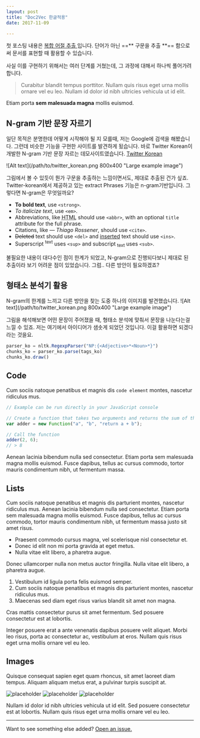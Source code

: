 ```yaml
---
layout: post
title: "Doc2Vec 한글적용"
date: 2017-11-09

---
```


첫 포스팅 내용은 <a href="#"> 복합 어절 추출 </a> 입니다.
단어가 아닌 ==** 구문을 추출 **== 함으로써 문서를 표현할 때 활용할 수 있습니다.

사실 이를 구현하기 위해서는 여러 단계를 거쳤는데, 그 과정에 대해서 하나씩 풀어가려합니다.

> Curabitur blandit tempus porttitor. Nullam quis risus eget urna mollis ornare vel eu leo. Nullam id dolor id nibh ultricies vehicula ut id elit.

Etiam porta **sem malesuada magna** mollis euismod. 

## N-gram 기반 문장 자르기

일단 목적은 분명한데 어떻게 시작해야 될 지 모를때, 저는 Google에 검색을 해봤습니다. 
그런데 비슷한 기능을 구현한 사이트를 발견하게 됬습니다. 바로 Twitter Korean이 개발한 N-gram 기반 문장 자르는 데모사이트였습니다. [Twitter Korean](https://openkoreantext.org/)

![Alt text](/path/to/twitter_korean.png 800x400 "Large example image")

  그림에서 볼 수 있듯이 뭔가 구문을 추출하는 느낌이면서도, 제대로 추출된 건가 싶죠.
  Twitter-korean에서 제공하고 있는 extract Phrases 기능은 n-gram기반입니다. 
  그렇다면 N-gram은 무엇일까요?
  
  
- **To bold text**, use `<strong>`.
- *To italicize text*, use `<em>`.
- Abbreviations, like <abbr title="HyperText Markup Langage">HTML</abbr> should use `<abbr>`, with an optional `title` attribute for the full phrase.
- Citations, like <cite>&mdash; Thiago Rossener</cite>, should use `<cite>`.
- <del>Deleted</del> text should use `<del>` and <ins>inserted</ins> text should use `<ins>`.
- Superscript <sup>text</sup> uses `<sup>` and subscript <sub>text</sub> uses `<sub>`.

불필요한 내용이 대다수인 점이 한계가 되었고, N-gram으로 진행되다보니 제대로 된 추출이라 보기 어려운 점이 있었습니다. 그럼.. 다른 방안이 필요하겠죠? 


## 형태소 분석기 활용

N-gram의 한계를 느끼고 다른 방안을 찾는 도중 하나의 이미지를 발견했습니다. 
![Alt text](/path/to/twitter_korean.png 800x400 "Large example image")

그림을 해석해보면 어떤 문장이 주어졌을 때, 형태소 분석에 맞춰서 문장을 나눈다는걸 느낄 수 있죠. 저는 여기에서 아이디어가 샘솟게 되었던 것입니다. 이걸 활용하면 되겠다라는 것을요. 

```js
parser_ko = nltk.RegexpParser("NP:{<Adjective>*<Noun>*}")
chunks_ko = parser_ko.parse(tags_ko)
chunks_ko.draw()

```
## Code

Cum sociis natoque penatibus et magnis dis `code element` montes, nascetur ridiculus mus.

```js
// Example can be run directly in your JavaScript console

// Create a function that takes two arguments and returns the sum of those arguments
var adder = new Function("a", "b", "return a + b");

// Call the function
adder(2, 6);
// > 8
```

Aenean lacinia bibendum nulla sed consectetur. Etiam porta sem malesuada magna mollis euismod. Fusce dapibus, tellus ac cursus commodo, tortor mauris condimentum nibh, ut fermentum massa.

## Lists

Cum sociis natoque penatibus et magnis dis parturient montes, nascetur ridiculus mus. Aenean lacinia bibendum nulla sed consectetur. Etiam porta sem malesuada magna mollis euismod. Fusce dapibus, tellus ac cursus commodo, tortor mauris condimentum nibh, ut fermentum massa justo sit amet risus.

* Praesent commodo cursus magna, vel scelerisque nisl consectetur et.
* Donec id elit non mi porta gravida at eget metus.
* Nulla vitae elit libero, a pharetra augue.

Donec ullamcorper nulla non metus auctor fringilla. Nulla vitae elit libero, a pharetra augue.

1. Vestibulum id ligula porta felis euismod semper.
2. Cum sociis natoque penatibus et magnis dis parturient montes, nascetur ridiculus mus.
3. Maecenas sed diam eget risus varius blandit sit amet non magna.

Cras mattis consectetur purus sit amet fermentum. Sed posuere consectetur est at lobortis.

Integer posuere erat a ante venenatis dapibus posuere velit aliquet. Morbi leo risus, porta ac consectetur ac, vestibulum at eros. Nullam quis risus eget urna mollis ornare vel eu leo.

## Images

Quisque consequat sapien eget quam rhoncus, sit amet laoreet diam tempus. Aliquam aliquam metus erat, a pulvinar turpis suscipit at.

![placeholder](https://placehold.it/800x400 "Large example image")
![placeholder](https://placehold.it/400x200 "Medium example image")
![placeholder](https://placehold.it/200x200 "Small example image")



Nullam id dolor id nibh ultricies vehicula ut id elit. Sed posuere consectetur est at lobortis. Nullam quis risus eget urna mollis ornare vel eu leo.

-----

Want to see something else added? <a href="https://github.com/poole/poole/issues/new">Open an issue.</a>









